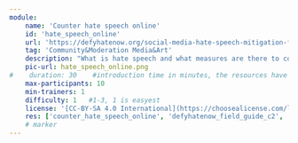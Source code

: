 ```yaml
---
module:
    name: 'Counter hate speech online'
    id: 'hate_speech_online' 
    url: 'https://defyhatenow.org/social-media-hate-speech-mitigation-field-guide-v2-cameroon/'
    tag: 'Community&Moderation Media&Art'
    description: "What is hate speech and what measures are there to counter it?"
    pic-url: hate_speech_online.png
#    duration: 30    #introduction time in minutes, the resources have their own time blocks
    max-participants: 10
    min-trainers: 1
    difficulty: 1   #1-3, 1 is easyest
    license: '[CC-BY-SA 4.0 International](https://choosealicense.com/licenses/cc-by-sa-4.0/)'CC BY-SA 4.0
    res: ['counter_hate_speech_online', 'defyhatenow_field_guide_c2', 'defyhatenow_field_guide_c6', 'defyhatenow_facilitator_notes']
    # marker
---  
```

